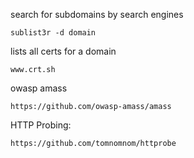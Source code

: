 search for subdomains by search engines
```
sublist3r -d domain
```

lists all certs for a domain
```
www.crt.sh
```
owasp amass
```
https://github.com/owasp-amass/amass
```
HTTP Probing:
```
https://github.com/tomnomnom/httprobe
```
